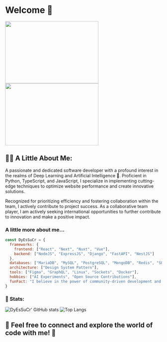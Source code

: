 # Welcome 👋
<div>
  <img src="https://media.giphy.com/media/5k5vZwRFZR5aZeniqb/giphy.gif" width="300" height="200">
  <img src="https://media.giphy.com/media/fb8maSaKTj3WVy2gFQ/giphy.gif" width="300" height="200"> 
</div>


## 👨‍💻 A Little About Me:
A passionate and dedicated software developer with a profound interest in the realms of Deep Learning and Artificial Intelligence 🤖. Proficient in Python, TypeScript, and JavaScript, I specialize in implementing cutting-edge techniques to optimize website performance and create innovative solutions.

Recognized for prioritizing efficiency and fostering collaboration within the team, I actively contribute to project success. As a collaborative team player, I am actively seeking international opportunities to further contribute to innovation and make a positive impact.


### A little more about me...
```javascript
const DyEsSuCr = {
  frameworks: {
    frontend: ["React", "Next", "Nuxt", "Vue"],
    backend: ["NodeJS", "ExpressJS", "Django", "FastAPI", "NestJS"]
  },
  databases: ["MariaDB", "MySQL", "PostgreSQL", "MongoDB", "Redis", "SQLite"],
  architecture: ["Design System Pattern"],
  tools: ["Figma", "GraphQL", "Linux", "Sockets", "Docker"],
  hobbies: ["AI Experiments", "Open Source Contributions"],
  funFact: "I believe in the power of community-driven development and continuous learning!"
}
```

### 🤯 Stats:
![DyEsSuCr' GitHub stats](https://github-readme-stats.vercel.app/api?username=dyessucr&show_icons=true&theme=tokyonight) ![Top Langs](https://github-readme-stats.vercel.app/api/top-langs/?username=dyessucr&layout=compact&theme=tokyonight)

## 🚀 Feel free to connect and explore the world of code with me! 🚀
